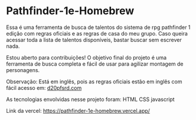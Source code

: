 # Pathfinder-1e-Homebrew
Essa é uma ferramenta de busca de talentos do sistema de rpg pathfinder 1 edição com regras oficiais e as regras de casa do meu grupo.
Caso queira acessar toda a lista de talentos disponíveis, bastar buscar sem escrever nada.

Estou aberto para contribuições!
O objetivo final do projeto é uma ferramenta de busca completa e fácil de usar para agilizar montagem de personagens.

Observação: Está em inglês, pois as regras oficiais estão em inglês com fácil acesso em: [d20pfsrd.com](https://www.d20pfsrd.com/)

As tecnologias envolvidas nesse projeto foram:
HTML
CSS
javascript

Link da vercel: https://pathfinder-1e-homebrew.vercel.app/
